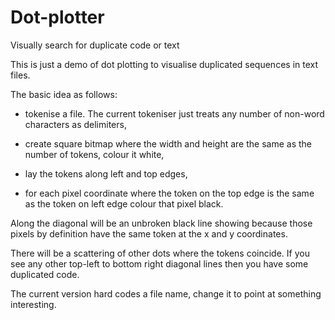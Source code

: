 # Dot-plotter
Visually search for duplicate code or text

This is just a demo of dot plotting to visualise duplicated sequences in text files.

The basic idea as follows:

- tokenise a file.  The current tokeniser just treats any number of 
  non-word characters as delimiters,

- create square bitmap where the width and height are the same as the number of tokens, colour it white,

- lay the tokens along left and top edges,

- for each pixel coordinate where the token on the top edge is the same as the token on left edge colour that pixel black.

Along the diagonal will be an unbroken black line showing because those 
pixels by definition have the same token at the x and y coordinates.

There will be a scattering of other dots where the tokens coincide.  If you 
see any other top-left to bottom right diagonal lines then you have some duplicated 
code.

The current version hard codes a file name, change it to point at something interesting.